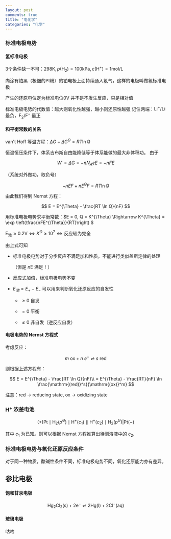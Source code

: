 ```yaml
---
layout: post
comments: true
title: "电化学"
categories: "化学"
---
```


### 标准电极电势

#### 氢标准电极

3个条件缺一不可：$298 \mathrm{K}, p(\mathrm{H}_2) = 100 \mathrm{kPa}, c(\mathrm{H}^{+}) = 1 \mathrm{mol / L}$ 

向涂有铂黑（极细的Pt粉）的铂电极上面持续通入氢气，这样的电极叫做氢标准电极

产生的还原电位定为标准电位0V
并不是不发生反应，只是相对值

标准电极电势的代数值：越大则氧化性越强，越小则还原性越强
记住两端：$\mathrm{Li^{+} / Li}$ 最负，$\mathrm{F_2 / F^{-}}$ 最正

#### 和平衡常数的关系

van't Hoff 等温方程：$\Delta G - \Delta G^{\Theta} = RT \ln Q$

恒温恒压条件下，体系吉布斯自由能降低等于体系能做的最大非体积功。
由于 

$$
W' = \Delta G = -n N_A e E = -nFE
$$

（系统对外做功，取负号）

$$
-nEF + nE^{\Theta}F = RT \ln Q
$$

由此我们得到 Nernst 方程：

$$
E = E^{\Theta} - \frac{RT \ln Q}{nF}
$$

用标准电极电势求平衡常数：$E = 0, Q = K^{\Theta} \Rightarrow K^{\Theta} = \exp \left(\frac{nFE^{\Theta}}{RT}\right) $

$\mathrm{E_{池}} \geq 0.2 \mathrm{V} \Leftrightarrow K^{\Theta} \geq 10^{7} \Leftrightarrow \text{反应较为完全}$

由上式可知

- 标准电极电势对于分步反应不满足加和性质，不能进行类似盖斯定律的处理
  
  （但是 $n\mathrm{E}$ 满足！）

- 反应式加倍，标准电极电势不变

- $E_{池} = E_+ - E_-$ 可以用来判断氧化还原反应的自发性
  
  - $\geq 0$ 自发
  
  - $=0$ 平衡
  
  - $\leq 0$ 非自发（逆反应自发）

#### 电极电势的 Nernst 方程式

考虑反应：

$$
m \: \mathrm{ox} + n \: e^{-} \rightleftharpoons s \: \mathrm{red}
$$

则根据上述方程有：

$$
E = E^{\Theta} - \frac{RT \ln Q}{nF}\\
= E^{\Theta} - \frac{RT}{nF} \ln \frac{\mathrm{(red)}^s}{\mathrm{(ox)}^m}
$$

注意：red -> reducing state, ox -> oxidizing state

### $\mathrm{H^{+}}$ 浓差电池

$$
(+)\mathrm{Pt} \mid \mathrm{H_2} (p^\Theta) \mid \mathrm{H^+} (c_1) \parallel \mathrm{H^+} (c_2) \mid \mathrm{H_2}(p^\Theta) | \mathrm{Pt} (-)
$$

 其中 $c_1$ 为已知。则可以根据 Nernst 方程推算出待测溶液中的 $c_2$.

### 标准电极电势与氧化还原反应条件

对于同一种物质，酸碱性条件不同，标准电极电势不同，氧化还原能力亦有差异。

## 参比电极

#### 饱和甘汞电极

$$
\mathrm{Hg_2Cl_2(s) + 2e^{-} \rightleftharpoons 2Hg(l) + 2Cl^- (aq)}
$$

#### 玻璃电极

咕咕

